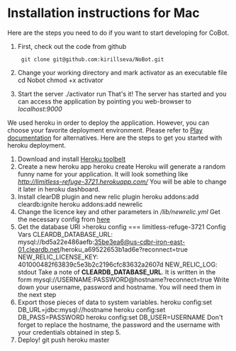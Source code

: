 Installation instructions for Mac
================================================================================================

Here are the steps you need to do if you want to start developing for CoBot.

1. First, check out the code from github

        git clone git@github.com:kirillseva/NoBot.git

2. Change your working directory and mark activator as an executable file
        cd Nobot
        chmod +x activator
3. Start the server
        ./activator run
That's it! The server has started and you can access the application by pointing
you web-browser to *localhost:9000*

We used heroku in order to deploy the application. However, you can
choose your favorite deployment environment. Please refer to [Play documentation](http://www.playframework.com/documentation/2.3.x/Production)
for alternatives.
Here are the steps to get you started with heroku deployment.

1. Download and install [Heroku toolbelt](https://devcenter.heroku.com/articles/quickstart)
2. Create a new heroku app
        heroku create
Heroku will generate a random funny name for your application.
It will look something like *http://limitless-refuge-3721.herokuapp.com/*
You will be able to change it later in heroku dashboard.
3. Install clearDB plugin and new relic plugin
        heroku addons:add cleardb:ignite
        heroku addons:add newrelic
4. Change the licence key and other parameters in */lib/newrelic.yml*
Get the necessary config from [here](http://newrelic.com/java#installation)
5. Get the database URI
        >heroku config
        === limitless-refuge-3721 Config Vars
        CLEARDB_DATABASE_URL:  mysql://bd5a22e486aefb:35be3ea6@us-cdbr-iron-east-01.cleardb.net/heroku_a69522653b1ad6e?reconnect=true
        NEW_RELIC_LICENSE_KEY: 401000482f63839c5e3b2c2196cfc83632a2607d
        NEW_RELIC_LOG:         stdout
Take a note of **CLEARDB_DATABASE_URL**. It is written in the form
        mysql://USERNAME:PASSWORD@hostname?reconnect=true
Write down your username, password and hostname. You will need them in the next step
6. Export those pieces of data to system variables.
        heroku config:set DB_URL=jdbc:mysql://hostname
        heroku config:set DB_PASS=PASSWORD
        heroku config:set DB_USER=USERNAME
Don't forget to replace the hostname, the password and the username with your credentials obtained in step 5.
8. Deploy!
        git push heroku master
